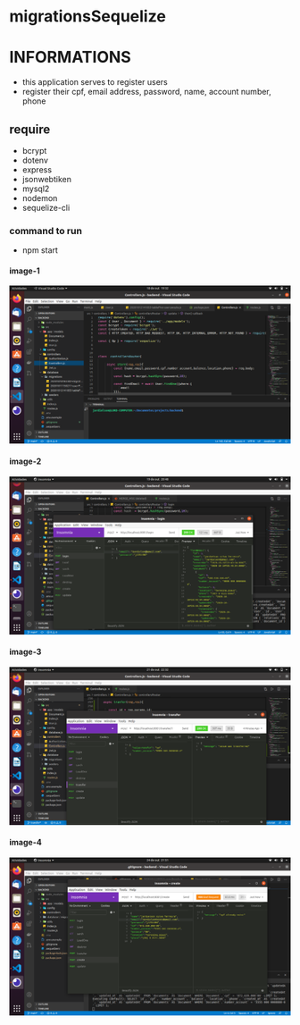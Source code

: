 # migrationsSequelize

# INFORMATIONS
* this application serves to register users 
*  register their cpf, email address, password, name, account number, phone

## require
* bcrypt
* dotenv
* express
* jsonwebtiken
* mysql2
* nodemon
* sequelize-cli

###  command to run
* npm start

#### image-1
![image1](https://github.com/Jardielson-s/migrationsSequelize/blob/main/image1.png)
#### image-2
![image2](https://github.com/Jardielson-s/migrationsSequelize/blob/main/image2.png)
#### image-3
![image3](https://github.com/Jardielson-s/migrationsSequelize/blob/main/image3.png)
#### image-4
![image4](https://github.com/Jardielson-s/migrationsSequelize/blob/main/image4.png)
